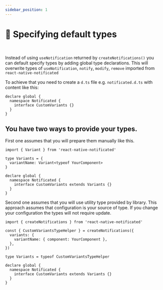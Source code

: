 ```yaml
---
sidebar_position: 1
---
```


# 🔧 Specifying default types

<br/>

Instead of using `useNotification` returned by `createNotifications()` you can default specify types by adding global type declarations.
This will overwrite types of `useNotification`, `notify`, `modify`, `remove` imported from `react-native-notificated`

To achieve that you need to create a `d.ts` file e.g. `notificated.d.ts` with content like this:

```tsx
declare global {
  namespace Notificated {
    interface CustomVariants {}
  }
}
```

## You have two ways to provide your types.

First one assumes that you will prepare them manually like this.

```tsx
import { Variant } from 'react-native-notificated'

type Variants = {
  variantName: Variant<typeof YourComponent>
}

declare global {
  namespace Notificated {
    interface CustomVariants extends Variants {}
  }
}
```

Second one assumes that you will use utility type provided by library.
This approach assumes that configuration is your source of type. If you change your configuration the types will not require update.

```tsx
import { createNotifications } from 'react-native-notificated'

const { CustomVariantsTypeHelper } = createNotifications({
  variants: {
    variantName: { component: YourComponent },
  },
})

type Variants = typeof CustomVariantsTypeHelper

declare global {
  namespace Notificated {
    interface CustomVariants extends Variants {}
  }
}
```
